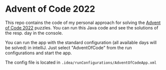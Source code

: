# Advent of Code 2022


This repo contains the code of my personal approach for solving the  [Advent of Code 2022](https://adventofcode.com/2022/) puzzles.
You can run this Java code and see the solutions of the resp. day in the console.

You can run the app with the standard configuration (all available days will be solved) in intelliJ. Just select "AdventOfCode" from the run configurations and start the app.

The config file is located in
`.idea/runConfigurations/AdventOfCodeApp.xml`